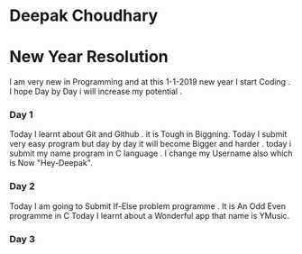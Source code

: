 # Deepak Choudhary
# New Year Resolution 
I am very new in Programming and at this 1-1-2019 new year I start Coding .
I hope Day by Day i will increase my potential .


### Day 1
Today I learnt about Git and Github . it is Tough in Biggning. 
Today I submit very easy program but day by day it will become Bigger and harder .
today i submit my name program in C language .
I change my Username also which is Now "Hey-Deepak".

### Day 2
Today I am going to Submit If-Else problem programme .
It is An Odd Even programme in C
Today I learnt about a Wonderful app that name is YMusic.

### Day 3
